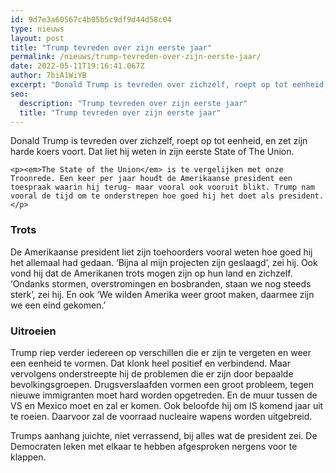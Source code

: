 ```yaml
---
id: 9d7e3a60567c4b05b5c9df9d44d58c04
type: nieuws
layout: post
title: "Trump tevreden over zijn eerste jaar"
permalink: /nieuws/trump-tevreden-over-zijn-eerste-jaar/
date: 2022-05-11T19:16:41.067Z
author: 7biA1WiYB
excerpt: "Donald Trump is tevreden over zichzelf, roept op tot eenheid, en zet zijn harde koers voort. Dat liet hij weten in zijn eerste State of The Union.  "
seo:
  description: "Trump tevreden over zijn eerste jaar"
  title: "Trump tevreden over zijn eerste jaar"
---
```

Donald Trump is tevreden over zichzelf, roept op tot eenheid, en zet zijn harde koers voort. Dat liet hij weten in zijn eerste State of The Union.  

    <p><em>The State of the Union</em> is te vergelijken met onze Troonrede. Een keer per jaar houdt de Amerikaanse president een toespraak waarin hij terug- maar vooral ook vooruit blikt. Trump nam vooral de tijd om te onderstrepen hoe goed hij het doet als president.</p>
<h3>Trots</h3>
<p>De Amerikaanse president liet zijn toehoorders vooral weten hoe goed hij het allemaal had gedaan. ‘Bijna al mijn projecten zijn geslaagd’, zei hij. Ook vond hij dat de Amerikanen trots mogen zijn op hun land en zichzelf. ‘Ondanks stormen, overstromingen en bosbranden, staan we nog steeds sterk’, zei hij. En ook ‘We wilden Amerika weer groot maken, daarmee zijn we een eind gekomen.’</p>
<h3>Uitroeien</h3>
<p>Trump riep verder iedereen op verschillen die er zijn te vergeten en weer een eenheid te vormen. Dat klonk heel positief en verbindend. Maar vervolgens onderstreepte hij de problemen die er zijn door bepaalde bevolkingsgroepen. Drugsverslaafden vormen een groot probleem, tegen nieuwe immigranten moet hard worden opgetreden. En de muur tussen de VS en Mexico moet en zal er komen. Ook beloofde hij om IS komend jaar uit te roeien. Daarvoor zal de voorraad nucleaire wapens worden uitgebreid.</p>
<p>Trumps aanhang juichte, niet verrassend, bij alles wat de president zei. De Democraten leken met elkaar te hebben afgesproken nergens voor te klappen.</p>  
